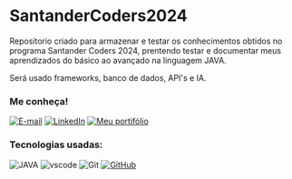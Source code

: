 # SantanderCoders2024
Repositorio criado para armazenar e testar os conhecimentos obtidos no programa Santander Coders 2024, prentendo testar e documentar meus aprendizados do básico ao avançado na linguagem JAVA.

Será usado frameworks, banco de dados, API's e IA.


### Me conheça!

[![E-mail](https://img.shields.io/badge/-Email-000?style=for-the-badge&logo=microsoft-outlook&logoColor=E94D5F)](mailto:gabrielbarrosg11@gmail.com)
[![LinkedIn](https://img.shields.io/badge/-LinkedIn-000?style=for-the-badge&logo=linkedin&logoColor=30A3DC)](https://www.linkedin.com/in/gabriel-sbarros/)
[![Meu portifólio](https://img.shields.io/badge/Github-000?style=for-the-badge&logo=Github&logoColor=3)](https://github.com/bielbarros)



### Tecnologias usadas:


![JAVA](https://img.shields.io/badge/Java-00?style=for-the-badge&logo=openjdk&logoColor=467)
![vscode](https://img.shields.io/badge/Vscode-00?style=for-the-badge&logo=visualstudiocode&logoColor=white)
![Git](https://img.shields.io/badge/Git-00?style=for-the-badge&logo=git&logoColor=E94D5F)
[![GitHub](https://img.shields.io/badge/GitHub-00?style=for-the-badge&logo=github&logoColor=3A3DC)](https://github.com/bielbarros)